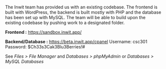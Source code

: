 The Inwit team has provided us with an existing codebase. The frontend is built with
WordPress, the backend is built mostly with PHP and the database has been set up with
MySQL. The team will be able to build upon the existing codebase by pushing work
to a designated folder.

**Frontend :** https://sandbox.inwit.app/

**Backend/Database :** https://beta.inwit.app/cpanel
Username: csc301
Password: $Ch33s3Cak3Blu3Berries!#

See *Files > File Manager* and *Databases > phpMyAdmin* or *Databases > MySQL Databases*